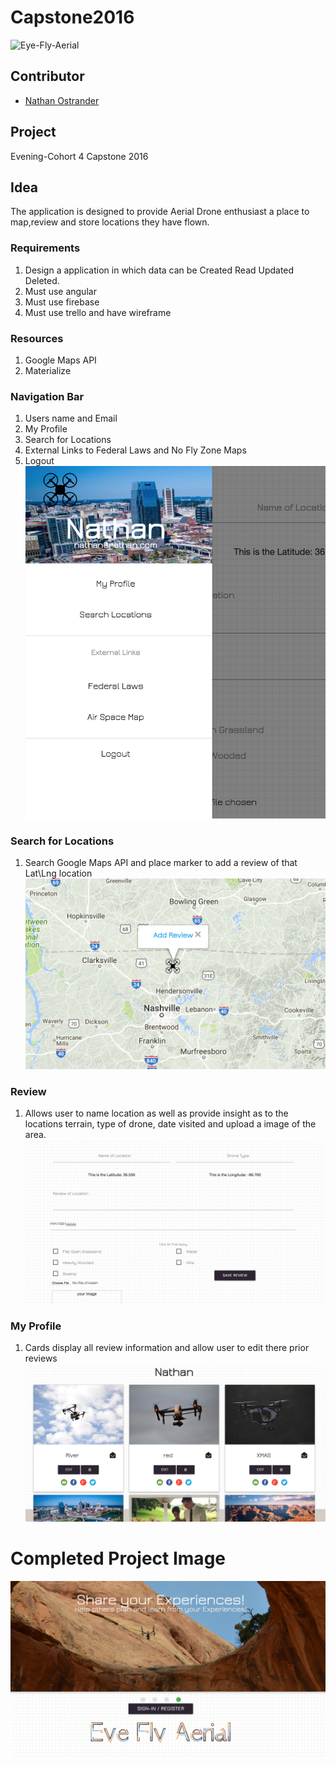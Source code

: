 # Capstone2016
![Eye-Fly-Aerial](/images/AuthPageScreenShot.png)

## Contributor
* [Nathan Ostrander](https://github.com/ostrander-nathan)

## Project 
Evening-Cohort 4 Capstone 2016 

## Idea
The application is designed to provide Aerial Drone enthusiast a place to map,review and store locations they have flown.  

### Requirements
1. Design a application in which data can be Created Read Updated Deleted. 
1. Must use angular
1. Must use firebase
1. Must use trello and have wireframe

### Resources 
1. Google Maps API
1. Materialize 

### Navigation Bar 
1. Users name and Email 
1. My Profile
1. Search for Locations
1. External Links to Federal Laws and No Fly Zone Maps
1. Logout 
![Eye-Fly-Aerial](/images/Nav%20Screen%20Shot%20.png)

### Search for Locations
1. Search Google Maps API and place marker to add a review of that Lat\Lng location
![Eye-Fly-Aerial](/images/Add%20Review%20Screen%20Shot%20.png)
### Review
1. Allows user to name location as well as provide insight as to the locations terrain, type of drone, date visited and upload a image of the area.
![Eye-Fly-Aerial](/images/Review%20DestinationScreen%20Shot.png)
### My Profile
1. Cards display all review information and allow user to edit there prior reviews
![Eye-Fly-Aerial](/images/Card%20Display%20Screen%20Shot%20.png)

# Completed Project Image
![Eye-Fly-Aerial](/images/FrontPageScreenShot.png)